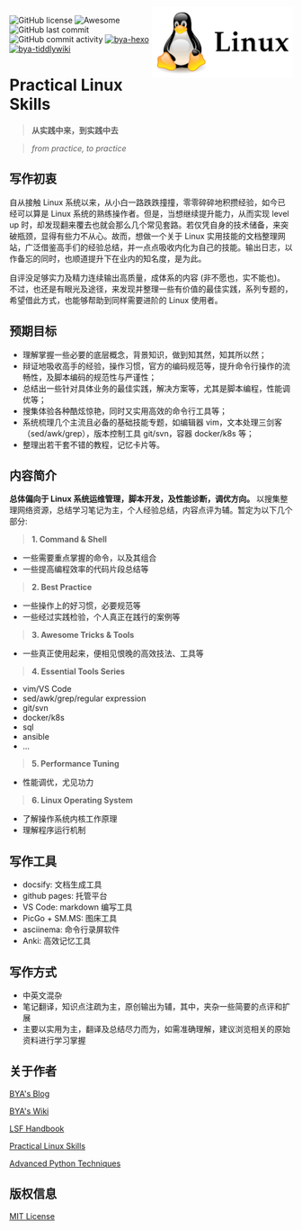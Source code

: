 <img src="assets/image/logo.png" alt="Practical Linux logo" title="Practical Linux" width="250" align="right" />

<!-- 标签生成网站 https://img.shields.io  -->

![GitHub license](https://img.shields.io/badge/license-MIT-blue.svg)
![Awesome](https://awesome.re/badge.svg)
![GitHub last commit](https://img.shields.io/github/last-commit/baiyongan/practical-linux-skills)
![GitHub commit activity](https://img.shields.io/github/commit-activity/y/baiyongan/practical-linux-skills?color=orange)
[![bya-hexo](https://img.shields.io/badge/blog-bya%40hexo-lightgrey)](http://bya.cool)
[![bya-tiddlywiki](https://img.shields.io/badge/wiki-bya%40tiddly-9cf)](https://bya.tiddlyhost.com)

<!-- [![Awesome](https://awesome.re/badge.svg)](https://awesome.re) ![GitHub license](https://img.shields.io/badge/license-MIT-blue.svg) -->
<!-- [![PRs welcome](https://img.shields.io/badge/PRs-welcome-brightgreen.svg?style=flat-square)](https://github.com/amzn/style-dictionary/blob/master/CONTRIBUTING.md#submitting-pull-requests)
<br/>
[![Build Status](https://img.shields.io/travis/amzn/style-dictionary.svg?style=flat-square)](https://travis-ci.org/amzn/style-dictionary)
[![downloads](https://img.shields.io/npm/dm/style-dictionary.svg?style=flat-square)](https://www.npmjs.com/package/style-dictionary) -->


# Practical Linux Skills
> **从实践中来，到实践中去**

> *from practice, to practice*


## 写作初衷

自从接触 Linux 系统以来，从小白一路跌跌撞撞，零零碎碎地积攒经验，如今已经可以算是 Linux 系统的熟练操作者。但是，当想继续提升能力，从而实现 level up 时，却发现翻来覆去也就会那么几个常见套路。若仅凭自身的技术储备，来突破瓶颈，显得有些力不从心。故而，想做一个关于 Linux 实用技能的文档整理网站，广泛借鉴高手们的经验总结，并一点点吸收内化为自己的技能。输出日志，以作备忘的同时，也顺道提升下在业内的知名度，是为此。

自评没足够实力及精力连续输出高质量，成体系的内容 (非不愿也，实不能也)。不过，也还是有眼光及途径，来发现并整理一些有价值的最佳实践，系列专题的，希望借此方式，也能够帮助到同样需要进阶的 Linux 使用者。

## 预期目标

- 理解掌握一些必要的底层概念，背景知识，做到知其然，知其所以然；
- 辩证地吸收高手的经验，操作习惯，官方的编码规范等，提升命令行操作的流畅性，及脚本编码的规范性与严谨性；
- 总结出一些针对具体业务的最佳实践，解决方案等，尤其是脚本编程，性能调优等；
- 搜集体验各种酷炫惊艳，同时又实用高效的命令行工具等；
- 系统梳理几个主流且必备的基础技能专题，如编辑器 vim，文本处理三剑客（sed/awk/grep），版本控制工具 git/svn，容器 docker/k8s 等；
- 整理出若干套不错的教程，记忆卡片等。

## 内容简介

**总体偏向于 Linux 系统运维管理，脚本开发，及性能诊断，调优方向。** 以搜集整理网络资源，总结学习笔记为主，个人经验总结，内容点评为辅。暂定为以下几个部分:

<!-- > **1. Minimum Necessary Knowledge**

- 最少必要知识，一些应该形成肌肉记忆，条件反射的操作或概念。 -->

> **1. Command & Shell**

- 一些需要重点掌握的命令，以及其组合
- 一些提高编程效率的代码片段总结等

> **2. Best Practice**

- 一些操作上的好习惯，必要规范等
- 一些经过实践检验，个人真正在践行的案例等

> **3. Awesome Tricks & Tools**

- 一些真正使用起来，便相见恨晚的高效技法、工具等

> **4. Essential Tools Series**

- vim/VS Code
- sed/awk/grep/regular expression
- git/svn
- docker/k8s
- sql
- ansible
- ...

> **5. Performance Tuning**

- 性能调优，尤见功力

> **6. Linux Operating System**

- 了解操作系统内核工作原理
- 理解程序运行机制


## 写作工具
- docsify: 文档生成工具
- github pages: 托管平台
- VS Code: markdown 编写工具
- PicGo + SM.MS: 图床工具
- asciinema: 命令行录屏软件
- Anki: 高效记忆工具

## 写作方式
- 中英文混杂
- 笔记翻译，知识点注疏为主，原创输出为辅，其中，夹杂一些简要的点评和扩展
- 主要以实用为主，翻译及总结尽力而为，如需准确理解，建议浏览相关的原始资料进行学习掌握

## 关于作者

[BYA's Blog](http://bya.cool) 

[BYA's Wiki](http://bya.tiddlyhost.com)

[LSF Handbook](http://baiyongan.gitbook.io)

[Practical Linux Skills](http://106.14.160.45/#/)

[Advanced Python Techniques](http://106.14.160.45:8080)


## 版权信息

[MIT License](https://github.com/baiyongan/practical_linux_skills/blob/main/docs/LICENSE)
